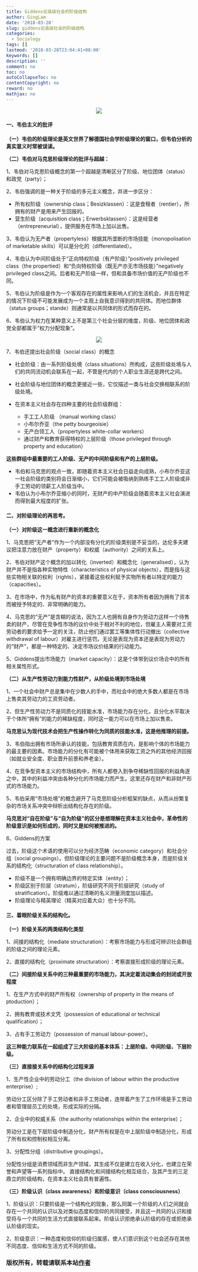 ```yaml
---
title: Giddens论高级社会的阶级结构
author: GingLam
date: '2018-03-28'
slug: giddens论高级社会的阶级结构
categories:
  - Sociology
tags: []
lastmod: '2018-03-28T23:04:41+08:00'
keywords: []
description: ''
comment: no
toc: no
autoCollapseToc: no
contentCopyright: no
reward: no
mathjax: no
---
```


<div align=center><img src="https://raw.githubusercontent.com/GingLam/Storage/master/Giddens.jpg"></div>

#### 一、韦伯主义的批评

**（一）韦伯的阶级理论是英文世界了解德国社会学阶级理论的窗口，但韦伯分析的真实意义时常被误读。**

**（二）韦伯对马克思阶级理论的批评与超越：**

1、韦伯对马克思阶级概念的第一个超越是清晰区分了阶级、地位团体（status）和政党（party）；

2、韦伯强调的是一种关于阶级的多元主义概念，并进一步区分：

- 所有权阶级（ownership class；Besizklassen）：这是食租者（rentier），所拥有的财产是用来产生回报的。
- 营生阶级（acquisition class；Erwerbsklassen）：这是经营者（entrepreneurial），提供服务在市场上加以出售。

3、韦伯认为无产者（propertyless）根据其所垄断的市场技能（monopolisation of marketable skills）可以是分化的（differentiated）。

4、韦伯认为中间阶级处于“正向特权阶级（有产阶级）”positively privileged class（the propertied）和“负向特权阶级（既无产亦无市场技能）”negatively privileged class之间。后者和无产阶级一样，但和具备市场价值的无产阶级也不同。

5、韦伯认为阶级是作为一个客观存在的属性来影响人们的生活机会，并且在特定的情况下阶级不可能发展成为一个主观上自我意识得到的共同体。而地位群体（status groups；stande）则通常是以共同体的形式而存在的。

6、韦伯认为权力在某种意义上不是第三个社会分层的维度，阶级、地位团体和政党全部都属于“权力分配现象”。

<div align=center><img src="https://raw.githubusercontent.com/GingLam/Storage/master/2018.3.28.png"></div>

<!--more-->


7、韦伯还提出社会阶级（social class）的概念

- 社会阶级：由一系列阶级处境（class situations）所构成，这些阶级处境与人们的共同流动机会联系在一起，不管是代内的个人职业生涯还是跨代之间。
- 社会阶级与地位团体的概念更接近一些，它仅描述一类与社会交换相联系的阶级处境。
- 在资本主义社会存在四种主要的社会阶级群组：

  - 手工工人阶级 （manual working class）
  - 小布尔乔亚（the petty bourgeoisie）
  - 无产白领工人（propertyless white-collar workers）
  - 通过财产和教育获得特权的上层阶级（those privileged through property and education）
  
**这些群组中最重要的工人阶级、无产的中间阶级和有产的上层阶级。**

- 韦伯和马克思的观点一致，即随着资本主义社会日益走向成熟，小布尔乔亚这一社会阶级的类别将会日渐缩小，它们可能会被吸纳到熟练手工工人阶级或非手工劳动的领薪工人阶级当中。
- 韦伯认为小布尔乔亚缩小的同时，无财产的中产阶级会随着资本主义社会演进而得到最大程度的扩张。

#### 二、对阶级理论的再思考。

**（一）对阶级这一概念进行重新的概念化**

1、马克思把“无产者”作为一个内部没有分化的阶级类别是不妥当的，达伦多夫建议把注意力放在财产（property）和权威（authority）之间的关系上。

2、韦伯对财产这个概念的加以转化（inverted）和概念化（generalised），认为财产并不是指各种实物特性（characteristics of physical objects），而是指与这些实物相关联的权利（rights），紧接着这些权利赋予实物所有者以特定的能力（capacities）。

3、在市场中，作为私有财产的资本的重要意义在于，资本所有者因为拥有了资本而被授予特定的、非常明确的能力。

4、马克思的“无产”是含糊的说法，因为工人也拥有自身作为劳动力这样一个待售卖的财产，尽管在竞争性市场的议价中处于相对不利的地位，但雇主人需要对工资劳动者的要求给予一定的关注，防止他们通过罢工等集体性行动撤出（collective withdrawal of labour）对雇主进行惩罚。无论是表现为资本还是表现为劳动力的“财产”，都是一种特定的、决定市场议价结果的行动能力。

5、Giddens提出市场能力（market capacity）：这是个体带到议价场合中的所有相关属性形式。

**（二）从生产性劳动力到能力性财产，从阶级处境到市场处境**

1、一个社会中财产总是集中在少数人的手中，而社会中的绝大多数人都是在市场上售卖其劳动力的工资劳动者。

2、但生产性劳动力不是同质化的技能水准，市场能力存在分化，且分化水平取决于个体所“拥有”的能力的稀缺程度，同时这一能力可以在市场上加以售卖。

**马克思认为现代技术会把生产性操作转化为同质的技能水准，这是他推理的前提。**

3、韦伯指出拥有市场所承认的技能，包括教育资质在内，是影响个体的市场能力的最主要的因素。市场能力的分化有可能被个体用来获取工资之外的其他经济回报（如就业安全度、职业晋升前景和养老金）。

4、在竞争型资本主义的市场结构中，所有人都卷入到争夺稀缺性回报的利益角逐之中，其中的利益冲突由各种分化的市场能力而产生。这里还存在财产和非财产形式的市场能力。

5、韦伯采用“市场处境”的概念避开了马克思阶级分析框架的缺点，从而从纷繁复杂的市场关系冲突中辩析出结构化存在的阶级。

**马克思对“自在阶级”与“自为阶级”的区分是想理解在资本主义社会中，革命性的阶级意识是如何形成的，同时又是如何被推进的。**

6、Giddens的方案

过去，阶级这个术语的使用可以分为经济范畴（economic category）和社会分组（social groupings）。但阶级理论的主要问题不是阶级概念本身，而是阶级关系的结构化（structuration of class relationship）。

- 阶级不是一个拥有明确边界的特定实体（entity）；
- 阶级区别于阶层（stratum），阶级研究不同于阶层研究（study of stratification）。阶级难以通过清晰的名义测量测度加以描述。
- 阶级理论与精英理论（精英对应着大众）也十分不同。

#### 三、着眼阶级关系的结构化。

**（一）阶级关系的两类结构化类型**

1、间接的结构化（mediate structuration）：考察市场能力与形成可辨识社会群组的阶级之间的理论元素。

2、直接的结构化（proximate structuration）：考察直接形成阶级的理论元素。

**（二）间接阶级关系中的三种最重要的市场能力，其决定着流动集会的封闭或开放程度**

1、在生产方式中的财产所有权（ownership of property in the means of ptoduction）；

2、拥有教育或技术文凭（possession of educational or technical qualification）；

3、占有手工劳动力（possession of manual labour-power）。

**这三种能力联系在一起组成了三大阶级的基本体系：上层阶级、中间阶级、下层阶级。**

**（三）直接接关系中的结构化过程来源**

1、生产性企业中的劳动分工（the division of labour within the productive enterprise）;

劳动分工区分除了手工劳动者和非手工劳动者，连带着产生了工作环境是手工劳动者和管理层员工的处境，形成实际的分隔。

2、企业中的权威关系（the authority relationships within the enterprise）；

劳动分工是在下层阶级中制造分化，财产所有权是在中上层阶级中制造分化，形成了所有权和控制权相互分离。

3、分配性分组（distributive groupings）。

分配性分组是消费领域而非生产领域，其生成不仅是建立在收入分化，也建立在荣誉和声望等一系列指标中。
直接结构化和间接结构化相互结合，及其产生的三足鼎立的阶级结构，在资本主义社会具有普遍性。

**（三）阶级认识（class awareness）和阶级意识（class consciousness）**

1、阶级认识：只要阶级是一个结构化的现象，那么同属一个阶级的人们之间就会存在一个共同的认识以及对类似态度和信仰的共同接受，并且这一共同的认识和接受将与一个共同的生活方式直接联系起来。阶级认识拒绝承认阶级的存在或拒绝承认阶级的现实。

2、阶级意识：一种态度和信仰的阶级归属感，使人们意识到这个社会还存在其他不同态度、信仰和生活方式不同的阶级。

### 版权所有，转载请联系本站[作者](mailto:linj83@mail2.sysu.edu.cn)